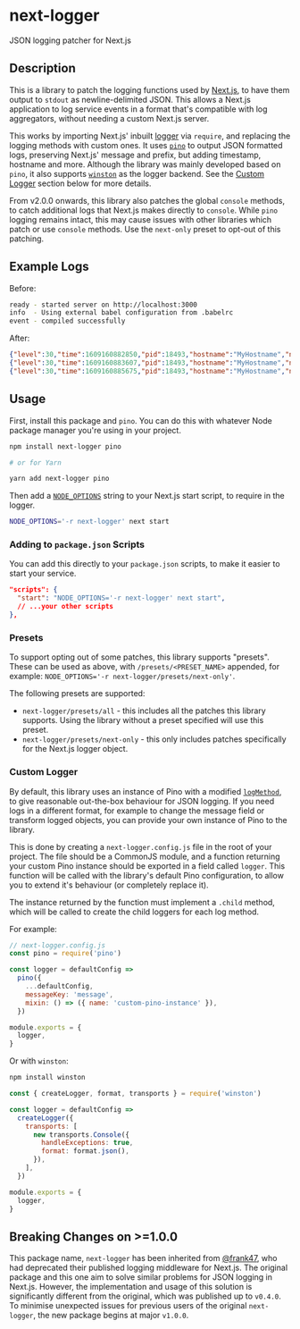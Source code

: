 # next-logger

JSON logging patcher for Next.js

## Description

This is a library to patch the logging functions used by [Next.js](https://nextjs.org/), to have them output to `stdout` as newline-delimited JSON. This allows a Next.js application to log service events in a format that's compatible with log aggregators, without needing a custom Next.js server.

This works by importing Next.js' inbuilt [logger](https://github.com/vercel/next.js/blob/canary/packages/next/build/output/log.ts) via `require`, and replacing the logging methods with custom ones. It uses [`pino`](https://github.com/pinojs/pino) to output JSON formatted logs, preserving Next.js' message and prefix, but adding timestamp, hostname and more. Although the library was mainly developed based on `pino`, it also supports [`winston`](https://github.com/winstonjs/winston) as the logger backend. See the [Custom Logger](#custom-logger) section below for more details.

From v2.0.0 onwards, this library also patches the global `console` methods, to catch additional logs that Next.js makes directly to `console`. While `pino` logging remains intact, this may cause issues with other libraries which patch or use `console` methods. Use the `next-only` preset to opt-out of this patching.

## Example Logs

Before:

```sh
ready - started server on http://localhost:3000
info  - Using external babel configuration from .babelrc
event - compiled successfully
```

After:

```json
{"level":30,"time":1609160882850,"pid":18493,"hostname":"MyHostname","name":"next.js","msg":"started server on http://localhost:3000","prefix":"ready"}
{"level":30,"time":1609160883607,"pid":18493,"hostname":"MyHostname","name":"next.js","msg":"Using external babel configuration from .babelrc","prefix":"info"}
{"level":30,"time":1609160885675,"pid":18493,"hostname":"MyHostname","name":"next.js","msg":"compiled successfully","prefix":"event"}
```

## Usage

First, install this package and `pino`. You can do this with whatever Node package manager you're using in your project.

```sh
npm install next-logger pino

# or for Yarn

yarn add next-logger pino
```

Then add a [`NODE_OPTIONS`](https://nextjs.org/docs/api-reference/cli) string to your Next.js start script, to require in the logger.

```sh
NODE_OPTIONS='-r next-logger' next start
```

### Adding to `package.json` Scripts

You can add this directly to your `package.json` scripts, to make it easier to start your service.

```json
"scripts": {
  "start": "NODE_OPTIONS='-r next-logger' next start",
  // ...your other scripts
},
```

### Presets

To support opting out of some patches, this library supports "presets". These can be used as above, with `/presets/<PRESET_NAME>` appended, for example: `NODE_OPTIONS='-r next-logger/presets/next-only'`.

The following presets are supported:

- `next-logger/presets/all` - this includes all the patches this library supports. Using the library without a preset specified will use this preset.
- `next-logger/presets/next-only` - this only includes patches specifically for the Next.js logger object.

### Custom Logger

By default, this library uses an instance of Pino with a modified [`logMethod`](https://getpino.io/#/docs/api?id=logmethod), to give reasonable out-the-box behaviour for JSON logging. If you need logs in a different format, for example to change the message field or transform logged objects, you can provide your own instance of Pino to the library.

This is done by creating a `next-logger.config.js` file in the root of your project. The file should be a CommonJS module, and a function returning your custom Pino instance should be exported in a field called `logger`. This function will be called with the library's default Pino configuration, to allow you to extend it's behaviour (or completely replace it).

The instance returned by the function must implement a `.child` method, which will be called to create the child loggers for each log method.

For example:

```js
// next-logger.config.js
const pino = require('pino')

const logger = defaultConfig =>
  pino({
    ...defaultConfig,
    messageKey: 'message',
    mixin: () => ({ name: 'custom-pino-instance' }),
  })

module.exports = {
  logger,
}
```

Or with `winston`:

```sh
npm install winston
```

```js
const { createLogger, format, transports } = require('winston')

const logger = defaultConfig =>
  createLogger({
    transports: [
      new transports.Console({
        handleExceptions: true,
        format: format.json(),
      }),
    ],
  })

module.exports = {
  logger,
}
```

## Breaking Changes on >=1.0.0

This package name, `next-logger` has been inherited from [@frank47](https://github.com/franky47), who had deprecated their published logging middleware for Next.js. The original package and this one aim to solve similar problems for JSON logging in Next.js. However, the implementation and usage of this solution is significantly different from the original, which was published up to `v0.4.0`. To minimise unexpected issues for previous users of the original `next-logger`, the new package begins at major `v1.0.0`.
